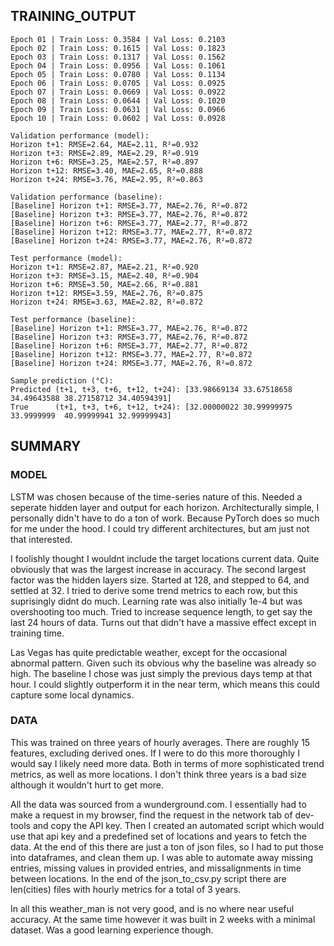 ## TRAINING_OUTPUT
    
    Epoch 01 | Train Loss: 0.3584 | Val Loss: 0.2103
    Epoch 02 | Train Loss: 0.1615 | Val Loss: 0.1823
    Epoch 03 | Train Loss: 0.1317 | Val Loss: 0.1562
    Epoch 04 | Train Loss: 0.0956 | Val Loss: 0.1061
    Epoch 05 | Train Loss: 0.0780 | Val Loss: 0.1134
    Epoch 06 | Train Loss: 0.0705 | Val Loss: 0.0925
    Epoch 07 | Train Loss: 0.0669 | Val Loss: 0.0922
    Epoch 08 | Train Loss: 0.0644 | Val Loss: 0.1020
    Epoch 09 | Train Loss: 0.0631 | Val Loss: 0.0966
    Epoch 10 | Train Loss: 0.0602 | Val Loss: 0.0928

    Validation performance (model):
    Horizon t+1: RMSE=2.64, MAE=2.11, R²=0.932
    Horizon t+3: RMSE=2.89, MAE=2.29, R²=0.919
    Horizon t+6: RMSE=3.25, MAE=2.57, R²=0.897
    Horizon t+12: RMSE=3.40, MAE=2.65, R²=0.888
    Horizon t+24: RMSE=3.76, MAE=2.95, R²=0.863

    Validation performance (baseline):
    [Baseline] Horizon t+1: RMSE=3.77, MAE=2.76, R²=0.872
    [Baseline] Horizon t+3: RMSE=3.77, MAE=2.76, R²=0.872
    [Baseline] Horizon t+6: RMSE=3.77, MAE=2.77, R²=0.872
    [Baseline] Horizon t+12: RMSE=3.77, MAE=2.77, R²=0.872
    [Baseline] Horizon t+24: RMSE=3.77, MAE=2.76, R²=0.872

    Test performance (model):
    Horizon t+1: RMSE=2.87, MAE=2.21, R²=0.920
    Horizon t+3: RMSE=3.15, MAE=2.40, R²=0.904
    Horizon t+6: RMSE=3.50, MAE=2.66, R²=0.881
    Horizon t+12: RMSE=3.59, MAE=2.76, R²=0.875
    Horizon t+24: RMSE=3.63, MAE=2.82, R²=0.872

    Test performance (baseline):
    [Baseline] Horizon t+1: RMSE=3.77, MAE=2.76, R²=0.872
    [Baseline] Horizon t+3: RMSE=3.77, MAE=2.76, R²=0.872
    [Baseline] Horizon t+6: RMSE=3.77, MAE=2.77, R²=0.872
    [Baseline] Horizon t+12: RMSE=3.77, MAE=2.77, R²=0.872
    [Baseline] Horizon t+24: RMSE=3.77, MAE=2.76, R²=0.872

    Sample prediction (°C):
    Predicted (t+1, t+3, t+6, t+12, t+24): [33.98669134 33.67518658 34.49643588 38.27158712 34.40594391]
    True      (t+1, t+3, t+6, t+12, t+24): [32.00000022 30.99999975 33.9999999  40.99999941 32.99999943]


## SUMMARY
### MODEL
LSTM was chosen because of the time-series nature of this. Needed a seperate hidden layer and output for each horizon. Architecturally simple, I personally didn't have to do a ton of work. Because PyTorch does so much for me under the hood. I could try different architectures, but am just not that interested.

I foolishly thought I wouldnt include the target locations current data. Quite obviously that was the largest increase in accuracy. The second largest factor was the hidden layers size. Started at 128, and stepped to 64, and settled at 32. I tried to derive some trend metrics to each row, but this suprisingly didnt do much. Learning rate was also initially 1e-4 but was overshooting too much. Tried to increase sequence length, to get say the last 24 hours of data. Turns out that didn't have a massive effect except in training time.

Las Vegas has quite predictable weather, except for the occasional abnormal pattern. Given such its obvious why the baseline was already so high. The baseline I chose was just simply the previous days temp at that hour. I could slightly outperform it in the near term, which means this could capture some local dynamics.

### DATA
This was trained on three years of hourly averages. There are roughly 15 features, excluding derived ones. If I were to do this more thoroughly I would say I likely need more data. Both in terms of more sophisticated trend metrics, as well as more locations. I don't think three years is a bad size although it wouldn't hurt to get more.

All the data was sourced from a wunderground.com. I essentially had to make a request in my browser, find the request in the network tab of dev-tools and copy the API key. Then I created an automated script which would use that api key and a predefined set of locations and years to fetch the data. At the end of this there are just a ton of json files, so I had to put those into dataframes, and clean them up. I was able to automate away missing entries, missing values in provided entries, and missalignments in time between locations. In the end of the json_to_csv.py script there are len(cities) files with hourly metrics for a total of 3 years.

In all this weather_man is not very good, and is no where near useful accuracy. At the same time however it was built in 2 weeks with a minimal dataset. Was a good learning experience though.
